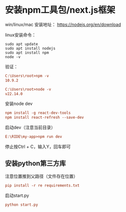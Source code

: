 # 安装npm工具包/next.js框架

win/linux/mac 安装地址： https://nodejs.org/en/download

linux安装命令：

```apl
sudo apt update
sudo apt install nodejs
sudo apt install npm
node -v
```

验证：

```ini
C:\Users\root>npm -v
10.9.2

C:\Users\root>node -v
v22.14.0
```



安装node dev

```ini
npm install -g react-dev-tools
npm install react-refresh --save-dev
```

启动dev（注意当前目录）

```ini
E:\RIDE\my-app>npm run dev
```

停止按Ctrl + C，输入Y，回车即可



## 安装python第三方库

注意位置推到父路径（文件存在位置）

```ini
pip install -r re requirements.txt
```



启动start.py

```ini
python start.py
```

